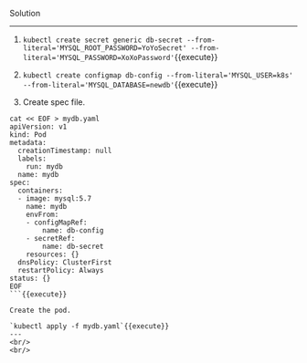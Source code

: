 Solution

---

1. `kubectl create secret generic db-secret --from-literal='MYSQL_ROOT_PASSWORD=YoYoSecret' --from-literal='MYSQL_PASSWORD=XoXoPassword'`{{execute}}

2. `kubectl create configmap db-config --from-literal='MYSQL_USER=k8s' --from-literal='MYSQL_DATABASE=newdb'`{{execute}}

3. Create spec file.

```
cat << EOF > mydb.yaml
apiVersion: v1
kind: Pod
metadata:
  creationTimestamp: null
  labels:
    run: mydb
  name: mydb
spec:
  containers:
  - image: mysql:5.7
    name: mydb
    envFrom:
    - configMapRef:
        name: db-config
    - secretRef:
        name: db-secret
    resources: {}
  dnsPolicy: ClusterFirst
  restartPolicy: Always
status: {}
EOF
```{{execute}}

Create the pod.

`kubectl apply -f mydb.yaml`{{execute}}
---
<br/>
<br/>
